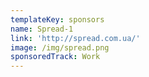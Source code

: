 ```yaml
---
templateKey: sponsors
name: Spread-1
link: 'http://spread.com.ua/'
image: /img/spread.png
sponsoredTrack: Work
---
```

